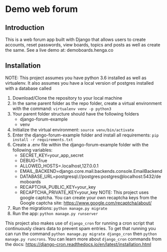 # Demo web forum

## Introduction
This is a web forum app built with Django that allows users to create accounts, reset passwords,
view boards, topics and posts as well as create the same. See a live demo at: demoboards.henga.co

## Installation
NOTE: This project assumes you have python 3.6 installed as well as virtualenv. It also assumes you
have a local version of postgres installed with a database called 

1. Download/Clone the repository to your local machine
2. In the same parent folder as the repo folder, create a virtual environment with the command: `virtualenv venv -p python3`
3. Your parent folder structure should have the following folders
    - django-forum-example
    - venv
4. Initialize the virtual environment: `source venv/bin/activate`
5. Enter the django-forum-example folder and install all requirements: `pip install -r requirements.txt`
6. Create a .env file within the django-forum-example folder with the following variables:
    - SECRET_KEY=your_app_secret
    - DEBUG=True
    - ALLOWED_HOSTS=.localhost,127.0.0.1
    - EMAIL_BACKEND=django.core.mail.backends.console.EmailBackend
    - DATABASE_URL=postgresql://postgres:postgres@localhost:5432/demoboards
    - RECAPTCHA_PUBLIC_KEY=your_key
    - RECAPTCHA_PRIVATE_KEY=your_key
    NOTE: This project uses google captcha. You can create your own recaptcha keys from the Google captcha
    site: https://www.google.com/recaptcha/about/
7. Run the migrations: `python manage.py migrate`
8. Run the app: `python manage.py runserver`

This project also makes use of `django_cron` for running a cron script that continuously clears data to prevent spam
entries. To get that running you can run the command `python manage.py migrate django_cron` then `python manage.py runcrons`.
You can learn more about `django_cron` commands from the docs: https://django-cron.readthedocs.io/en/latest/installation.html